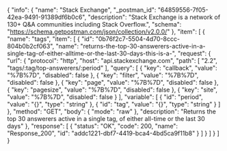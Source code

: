 {
  "info": {
    "name": "Stack Exchange",
    "_postman_id": "64859556-7f05-42ea-9491-91389df6b0c6",
    "description": "Stack Exchange is a network of 130+ Q&amp;A communities including Stack Overflow.",
    "schema": "https://schema.getpostman.com/json/collection/v2.0.0/"
  },
  "item": [
    {
      "name": "tags",
      "item": [
        {
          "id": "0b76f2c7-5504-4d70-8ccc-804b0b2cf063",
          "name": "returns-the-top-30-answerers-active-in-a-single-tag-of-either-alltime-or-the-last-30-days-this-is-a-",
          "request": {
            "url": {
              "protocol": "http",
              "host": "api.stackexchange.com",
              "path": [
                "2.2",
                "tags/:tag/top-answerers/:period"
              ],
              "query": [
                {
                  "key": "callback",
                  "value": "%7B%7D",
                  "disabled": false
                },
                {
                  "key": "filter",
                  "value": "%7B%7D",
                  "disabled": false
                },
                {
                  "key": "page",
                  "value": "%7B%7D",
                  "disabled": false
                },
                {
                  "key": "pagesize",
                  "value": "%7B%7D",
                  "disabled": false
                },
                {
                  "key": "site",
                  "value": "%7B%7D",
                  "disabled": false
                }
              ],
              "variable": [
                {
                  "id": "period",
                  "value": "{}",
                  "type": "string"
                },
                {
                  "id": "tag",
                  "value": "{}",
                  "type": "string"
                }
              ]
            },
            "method": "GET",
            "body": {
              "mode": "raw"
            },
            "description": "Returns the top 30 answerers active in a single tag, of either all-time or the last 30 days"
          },
          "response": [
            {
              "status": "OK",
              "code": 200,
              "name": "Response_200",
              "id": "addc1221-dbf7-4419-bca4-4bd5ca9f11b8"
            }
          ]
        }
      ]
    }
  ]
}